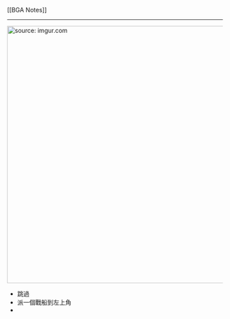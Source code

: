 [[BGA Notes]]

---

<a href="https://imgur.com/vaKAJzU"><img src="https://i.imgur.com/vaKAJzU.jpg" title="source: imgur.com" width="600px"/></a>

- 跳過
- 派一個戰船到左上角
- 